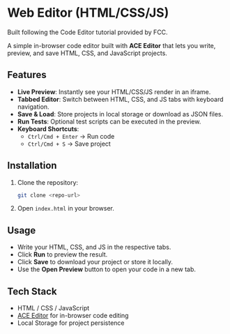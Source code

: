 # Web Editor (HTML/CSS/JS)

Built following the Code Editor tutorial provided by FCC.

A simple in-browser code editor built with **ACE Editor** that lets you write, preview, and save HTML, CSS, and JavaScript projects.

## Features

- **Live Preview**: Instantly see your HTML/CSS/JS render in an iframe.  
- **Tabbed Editor**: Switch between HTML, CSS, and JS tabs with keyboard navigation.  
- **Save & Load**: Store projects in local storage or download as JSON files.  
- **Run Tests**: Optional test scripts can be executed in the preview.  
- **Keyboard Shortcuts**:
  - `Ctrl/Cmd + Enter` → Run code
  - `Ctrl/Cmd + S` → Save project

## Installation

1. Clone the repository:

   ```bash
   git clone <repo-url>

2. Open `index.html` in your browser.

## Usage

- Write your HTML, CSS, and JS in the respective tabs.  
- Click **Run** to preview the result.  
- Click **Save** to download your project or store it locally.  
- Use the **Open Preview** button to open your code in a new tab.

## Tech Stack

- HTML / CSS / JavaScript  
- [ACE Editor](https://ace.c9.io/) for in-browser code editing  
- Local Storage for project persistence
